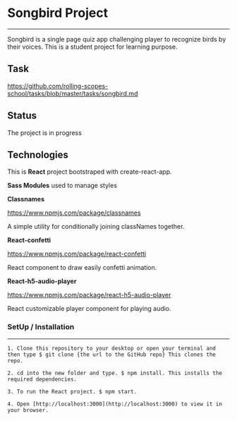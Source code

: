# Songbird Project
---
Songbird is a single page quiz app challenging player to recognize birds by their voices. This is a student project for learning purpose.


## Task
https://github.com/rolling-scopes-school/tasks/blob/master/tasks/songbird.md


## Status

The project is in progress


## Technologies 

This is __React__ project bootstraped with create-react-app. 
	
__Sass Modules__ used to manage styles


__Classnames__

https://www.npmjs.com/package/classnames

A simple utility for conditionally joining classNames together.



__React-confetti__

https://www.npmjs.com/package/react-confetti 

React component to draw easily confetti animation.



__React-h5-audio-player__ 

https://www.npmjs.com/package/react-h5-audio-player 

React customizable player component for playing audio.


### SetUp / Installation 
---
	1. Clone this repository to your desktop or open your terminal and then type $ git clone {the url to the GitHub repo} This clones the repo.
	
	2. cd into the new folder and type. $ npm install. This installs the required dependencies.
	
	3. To run the React project. $ npm start.
	
	4. Open [http://localhost:3000](http://localhost:3000) to view it in your browser.


